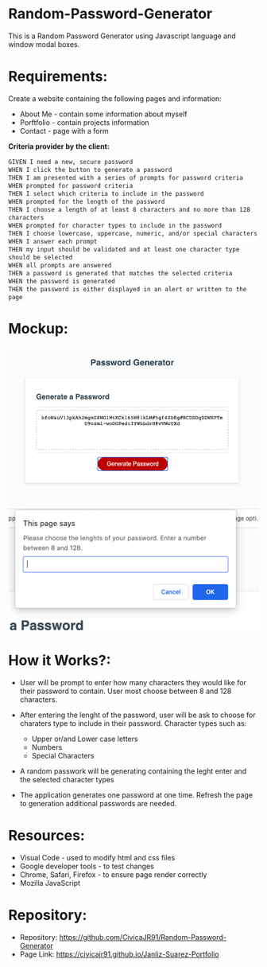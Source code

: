 # Random-Password-Generator

This is a Random Password Generator using Javascript language and window modal boxes.

# Requirements:

Create a website containing the following pages and information:

* About Me - contain some information about myself
* Porftfolio - contain projects information
* Contact - page with a form

**Criteria provider by the client:**

```
GIVEN I need a new, secure password
WHEN I click the button to generate a password
THEN I am presented with a series of prompts for password criteria
WHEN prompted for password criteria
THEN I select which criteria to include in the password
WHEN prompted for the length of the password
THEN I choose a length of at least 8 characters and no more than 128 characters
WHEN prompted for character types to include in the password
THEN I choose lowercase, uppercase, numeric, and/or special characters
WHEN I answer each prompt
THEN my input should be validated and at least one character type should be selected
WHEN all prompts are answered
THEN a password is generated that matches the selected criteria
WHEN the password is generated
THEN the password is either displayed in an alert or written to the page
```


# Mockup:

![Random Password Generator](Assets/Random_Pass_Generator.png)
![Modal_Box](Assets/modal_box_example.png)



# How it Works?:

* User will be prompt to enter how many characters they would like for their password to contain. 
User most choose between 8 and 128 characters.

* After entering the lenght of the password, user will be ask to choose for charaters type to include in their password. Character types such as:
    * Upper or/and Lower case letters
    * Numbers
    * Special Characters
* A random passwork will be generating containing the leght enter and the selected character types
* The application generates one password at one time. Refresh the page to generation additional passwords are needed.

# Resources:

* Visual Code - used to modify html and css files
* Google developer tools - to test changes
* Chrome, Safari, Firefox - to ensure page render correctly
* Mozilla JavaScript

# Repository:

* Repository: https://github.com/CivicaJR91/Random-Password-Generator
* Page Link: https://civicajr91.github.io/Janliz-Suarez-Portfolio




